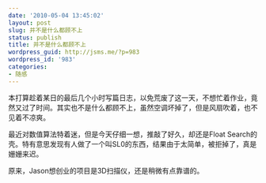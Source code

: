 ```yaml
---
date: '2010-05-04 13:45:02'
layout: post
slug: 并不是什么都顾不上
status: publish
title: 并不是什么都顾不上
wordpress_guid: http://jsms.me/?p=983
wordpress_id: '983'
categories:
- 随感
---
```


本打算趁着某日的最后几个小时写篇日志，以免荒废了这一天，不想忙着作业，竟然又过了时间。其实也不是什么都顾不上，虽然空调坏掉了，但是风扇吹着，也不见着不凉爽。

最近对数值算法特着迷，但是今天仔细一想，推敲了好久，却还是Float Search的壳。特有意思发现有人做了一个叫SL0的东西，结果由于太简单，被拒掉了，真是姗姗来迟。

原来，Jason想创业的项目是3D扫描仪，还是稍微有点靠谱的。
